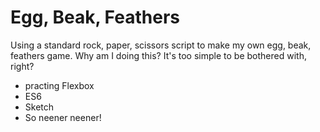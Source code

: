 # Egg, Beak, Feathers
Using a standard rock, paper, scissors script to make my own egg, beak, feathers game. 
Why am I doing this? It's too simple to be bothered with, right?
* practing Flexbox
* ES6
* Sketch 
* So neener neener!